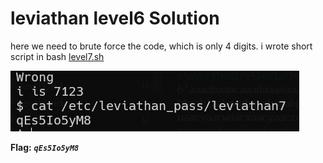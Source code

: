 # leviathan level6 Solution

here we need to brute force the code, which is only 4 digits. i wrote short script in bash
[level7.sh](./scripts/level6.sh)

![alt text](./images/level6.png)


**Flag:** ***`qEs5Io5yM8`*** 
